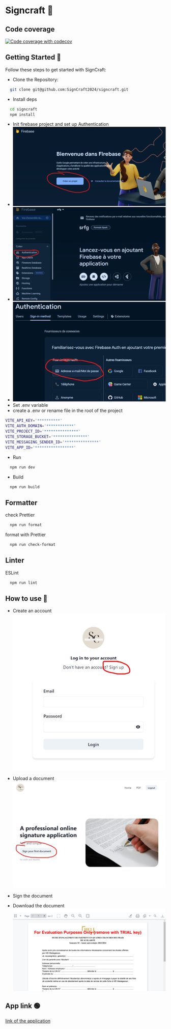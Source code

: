 # Signcraft 💫

## Code coverage

[![Code coverage with codecov](https://codecov.io/gh/SignCraft2024/signcraft/graph/badge.svg?token=3LWVU9VKBV)](https://codecov.io/gh/SignCraft2024/signcraft)

## Getting Started 🚀

Follow these steps to get started with SignCraft:

- Clone the Repository:

```bash
  git clone git@github.com:SignCraft2024/signcraft.git
```

- Install deps

```bash
  cd signcraft
  npm install
```

- Init firebase project and set up Authentication
- ![img1](https://github.com/SignCraft2024/signcraft/blob/preprod/readme/5.png)
- ![img1](https://github.com/SignCraft2024/signcraft/blob/preprod/readme/6.png)
- ![img1](https://github.com/SignCraft2024/signcraft/blob/preprod/readme/7.png)
- Set .env variable
- create a .env or rename file in the root of the project

```bash
VITE_API_KEY='**********'
VITE_AUTH_DOMAIN='************'
VITE_PROJECT_ID='***************'
VITE_STORAGE_BUCKET='***************'
VITE_MESSAGING_SENDER_ID='***************'
VITE_APP_ID='*****************'
```

- Run

```bash
  npm run dev
```

- Build

```bash
  npm run build
```

## Formatter

check Prettier

```bash
  npm run format
```

format with Prettier

```bash
  npm run check-format
```

## Linter

ESLint

```bash
  npm run lint
```

## How to use 💫

- Create an account
  ![img1](https://github.com/SignCraft2024/signcraft/blob/preprod/readme/1.png)

- Upload a document
  ![img1](https://github.com/SignCraft2024/signcraft/blob/preprod/readme/2.png)

- Sign the document
- Download the document
  ![img1](https://github.com/SignCraft2024/signcraft/blob/preprod/readme/3.png)

## App link 🟢

[link of the application](https://prog5-sign.preprod.hei.school/)

